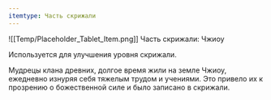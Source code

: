 ```yaml
---
itemtype: Часть скрижали
---
```

![[Temp/Placeholder_Tablet_Item.png]]
Часть скрижали: Чжиоу

Используется для улучшения уровня скрижали.

Мудрецы клана древних, долгое время жили на земле Чжиоу, ежедневно изнуряя себя тяжелым трудом и учениями. Это привело их к прозрению о божественной силе и было записано в скрижали.
